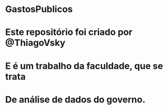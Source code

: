 # GastosPublicos
# Este repositório foi criado por @ThiagoVsky
# E é um trabalho da faculdade, que se trata 
# De análise de dados do governo.
